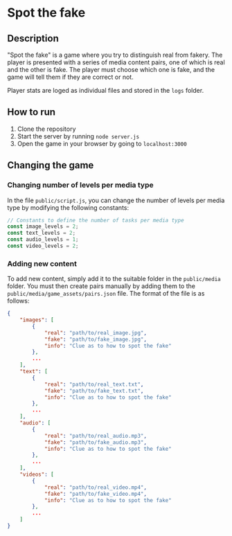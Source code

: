 # Spot the fake
## Description
"Spot the fake" is a game where you try to distinguish real from fakery. The player is presented with a series of media content pairs, one of which is real and the other is fake. The player must choose which one is fake, and the game will tell them if they are correct or not.

Player stats are loged as individual files and stored in the `logs` folder.

## How to run
1. Clone the repository
2. Start the server by running `node server.js`
3. Open the game in your browser by going to `localhost:3000`

## Changing the game

### Changing number of levels per media type
In the file `public/script.js`, you can change the number of levels per media type by modifying the following constants:
```javascript
// Constants to define the number of tasks per media type
const image_levels = 2;
const text_levels = 2;
const audio_levels = 1;
const video_levels = 2;
```

### Adding new content
To add new content, simply add it to the suitable folder in the `public/media` folder. You must then create pairs manually by adding them to the `public/media/game_assets/pairs.json` file. The format of the file is as follows:
```json
{
    "images": [
        {
            "real": "path/to/real_image.jpg",
            "fake": "path/to/fake_image.jpg",
            "info": "Clue as to how to spot the fake"
        },
        ...
    ],
    "text": [
        {
            "real": "path/to/real_text.txt",
            "fake": "path/to/fake_text.txt",
            "info": "Clue as to how to spot the fake"
        },
        ...
    ],
    "audio": [
        {
            "real": "path/to/real_audio.mp3",
            "fake": "path/to/fake_audio.mp3",
            "info": "Clue as to how to spot the fake"
        },
        ...
    ],
    "videos": [
        {
            "real": "path/to/real_video.mp4",
            "fake": "path/to/fake_video.mp4",
            "info": "Clue as to how to spot the fake"
        },
        ...
    ]
}
```